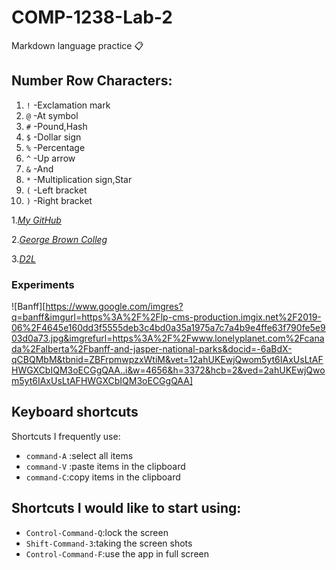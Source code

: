# COMP-1238-Lab-2
Markdown language practice 📋

## Number Row Characters:

1. `!` -Exclamation mark
2. `@` -At symbol
3. `#` -Pound,Hash
4. `$` -Dollar sign
5. `%` -Percentage
6. `^` -Up arrow
8. `&` -And
9. `*` -Multiplication sign,Star
10. `(` -Left bracket
11. `)` -Right bracket




1._[My GitHub](https://github.com/kidcat8288/COMP-1238-Lab-2.git)_


2._[George Brown Colleg](https://www.georgebrown.ca/)_


3._[D2L](https://learn.georgebrown.ca/d2l/home)_

### Experiments

![Banff][https://www.google.com/imgres?q=banff&imgurl=https%3A%2F%2Flp-cms-production.imgix.net%2F2019-06%2F4645e160dd3f5555deb3c4bd0a35a1975a7c7a4b9e4ffe63f790fe5e903d0a73.jpg&imgrefurl=https%3A%2F%2Fwww.lonelyplanet.com%2Fcanada%2Falberta%2Fbanff-and-jasper-national-parks&docid=-6aBdX-qCBQMbM&tbnid=ZBFrpmwpzxWtiM&vet=12ahUKEwjQwom5yt6IAxUsLtAFHWGXCbIQM3oECGgQAA..i&w=4656&h=3372&hcb=2&ved=2ahUKEwjQwom5yt6IAxUsLtAFHWGXCbIQM3oECGgQAA]

## Keyboard shortcuts
Shortcuts I frequently use: 
- `command-A` :select all items
- `command-V` :paste items in the clipboard
- `command-C`:copy items in the clipboard

## Shortcuts I would like to start using: 
- `Control-Command-Q`:lock the screen
- `Shift-Command-3`:taking the screen shots
- `Control-Command-F`:use the app in full screen


[def]: https://www.istockphoto.com/photo/keelung-taiwan-skyline-gm896926984-247609862
